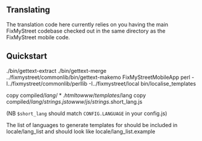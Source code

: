 Translating
-----------
The translation code here currently relies on you having the main
FixMyStreet codebase checked out in the same directory as the
FixMyStreet mobile code.

Quickstart
----------
./bin/gettext-extract
./bin/gettext-merge
../fixmystreet/commonlib/bin/gettext-makemo FixMyStreetMobileApp
perl -I../fixmystreet/commonlib/perllib -I../fixmystreet/local  bin/localise_templates

copy compiled/$lang/*.html to www/templates/$lang
copy compiled/$lang/strings.js to www/js/strings.$short_lang.js

(NB `$short_lang` should match `CONFIG.LANGUAGE` in your config.js)

The list of languages to generate templates for should be included in
locale/lang_list and should look like locale/lang_list.example
